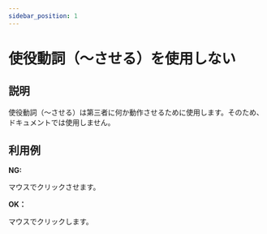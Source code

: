 ```yaml
---
sidebar_position: 1
---
```


# 使役動詞（〜させる）を使用しない
## 説明
使役動詞（〜させる）は第三者に何か動作させるために使用します。そのため、ドキュメントでは使用しません。

## 利用例

**NG:**

マウスでクリックさせます。

**OK：**

マウスでクリックします。